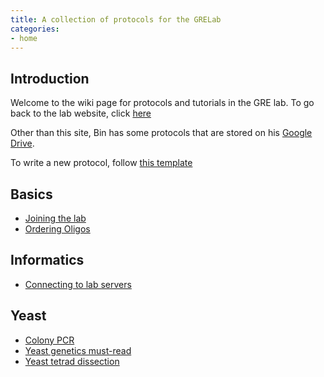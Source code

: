 ```yaml
---
title: A collection of protocols for the GRELab
categories:
- home
---
```


## Introduction
Welcome to the wiki page for protocols and tutorials in the GRE lab. To go back to the lab website, click [here](https://binhe-lab.org)

Other than this site, Bin has some protocols that are stored on his [Google Drive](https://drive.google.com/open?id=0BzL_Etr6O7DMZDI4YmQ3MzQtZWNjMS00NDMwLWI0ZmItYjA0ZDQ4ZDg5NGVk). 

To write a new protocol, follow [this template](docs/protocol-template)

## Basics
- [Joining the lab](/docs/joining-lab)
- [Ordering Oligos](/docs/ordering-oligos)

## Informatics
- [Connecting to lab servers](/docs/lab-server)

## Yeast
- [Colony PCR](/docs/yeast-colony-pcr)
- [Yeast genetics must-read](/pdfs/2019-08-05-C-albicans-genetics-primer-MOMY19.pdf)
- [Yeast tetrad dissection](https://openwetware.org/wiki/McClean:_Tetrad_Dissection)
